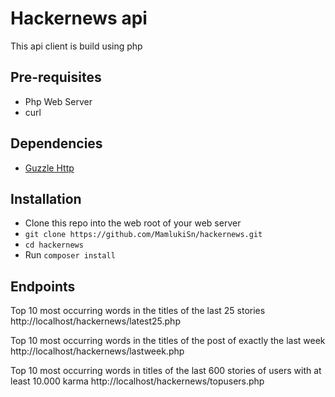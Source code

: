 # Hackernews api 

This api client is build using php

## Pre-requisites
- Php Web Server
- curl

## Dependencies
- [Guzzle Http](https://github.com/guzzle/guzzle)

## Installation
- Clone this repo into the web root of your web server
- `git clone https://github.com/MamlukiSn/hackernews.git`
- `cd hackernews`
- Run `composer install`

## Endpoints
Top 10 most occurring words in the titles of the last 25 stories http://localhost/hackernews/latest25.php

Top 10 most occurring words in the titles of the post of exactly the last week http://localhost/hackernews/lastweek.php

Top 10 most occurring words in titles of the last 600 stories of users with at
least 10.000 karma http://localhost/hackernews/topusers.php





